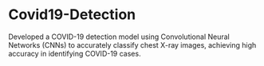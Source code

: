 # Covid19-Detection
Developed a COVID-19 detection model using Convolutional Neural Networks (CNNs) to accurately classify chest X-ray images, achieving high accuracy in identifying COVID-19 cases.
